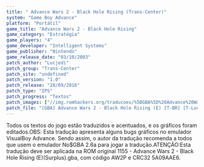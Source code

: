 ```yaml
---
title: " Advance Wars 2 - Black Hole Rising (Trans-Center)"
system: "Game Boy Advance"
platform: "Portátil"
game_title: "Advance Wars 2 - Black Hole Rising"
game_category: "Estratégia"
game_players: "4"
game_developer: "Intelligent Systems"
game_publisher: "Nintendo"
game_release_date: "03/10/2003"
patch_author: "Lucjedi"
patch_group: "Trans-Center"
patch_site: "undefined"
patch_version: "1.0"
patch_release: "28/09/2016"
patch_type: "IPS"
patch_progress: "Textos"
patch_images: ["//img.romhackers.org/traducoes/%5BGBA%5D%20Advance%20Wars%202%20-%20Black%20Hole%20Rising%20-%20Trans-Center%20-%201.png","//img.romhackers.org/traducoes/%5BGBA%5D%20Advance%20Wars%202%20-%20Black%20Hole%20Rising%20-%20Trans-Center%20-%202.png","//img.romhackers.org/traducoes/%5BGBA%5D%20Advance%20Wars%202%20-%20Black%20Hole%20Rising%20-%20Trans-Center%20-%203.png"]
patch_file: "[GBA] Advance Wars 2 - Black Hole Rising (E) [T-BR] [T-Lucjedi G-Trans-Center] [V-1.0 P-100% A-2016].zip"
---
```

Todos os textos do jogo estão traduzidos e acentuados, e os gráficos foram editados.OBS: Esta tradução apresenta alguns bugs gráficos no emulador VisualBoy Advance. Sendo assim, o autor da tradução recomenda a todos que usem o emulador No$GBA 2.6a para jogar a tradução.ATENÇÃO:Esta tradução deve ser aplicada na ROM original 1155 - Advance Wars 2 - Black Hole Rising (E)(Surplus).gba, com código AW2P e CRC32 5A09AAE6.
